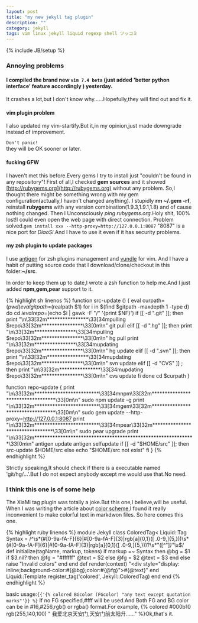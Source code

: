 ```yaml
---
layout: post
title: "my new jekyll tag plugin"
description: ""
category: jekyll
tags: vim linux jekyll liquid regexp shell ツッコミ
---
```

{% include JB/setup %}

### Annoying problems

#### I compiled the brand new ` vim 7.4 beta ` (just added 'better python interface' feature accordingly ) yesterday.

It crashes a lot,but I don't know why......Hopefully,they will find out and fix it.

#### vim plugin problem

I also updated my vim-startify.But it,in my opinion,just made downgrade instead of improvement.

`Don't panic!`<br/>
they will be OK sooner or later.

#### fucking GFW

I haven't met this before.Every gems I try to install just "couldn't be found in any repository"!
First of all,I checked **gem sources** and it showed [http://rubygems.org](http://rubygems.org) without any problem.
So,I thought there might be something wrong with my gem configuration(actually,I haven't changed anything).
I stupidly **rm ~/.gem -rf**, reinstall **rubygems** with any version combination(1.9.3,1.9.1,1.8) and of cause nothing changed.
Then I Unconsciously *ping rubygems.org*.Holy shit, 100% lost!I could even open the web page with direct connection.
Problem solved.`gem install xxx --http-proxy=http://127.0.0.1:8087`
"8087" is a nice port for *DiaoSi*.And I have to use it even if it has security problems.

#### my zsh plugin to update packages

I use [antigen](http://github.com/zsh-users/antigen) for zsh plugins management and [vundle](https://github.com/gmarik/vundle) for vim.
And I have a habit of putting source code that I download/clone/checkout in this folder:**~/src**.

In order to keep them up to date,I wrote a zsh function to help me.And I just added **npm,gem,pear** support to it.

{% highlight sh linenos %}
function src-update () {
    eval curpath=$(pwd)
    eval gitpath=$(realpath $1)
    for i in $(find $gitpath -maxdepth 1 -type d)
        do
            cd $i
            eval repo=$(echo $i | gawk -F "/" '{print $NF}')
            if [[ -d ".git" ]]; then
                print "\n\33[32m****************\33[34mpulling $repo\33[32m****************\33[0m\n"
                git pull
            elif [[ -d ".hg" ]]; then
                print "\n\33[32m****************\33[34mpulling $repo\33[32m****************\33[0m\n"
                hg pull
                print "\n\33[32m****************\33[34mupdating $repo\33[32m****************\33[0m\n"
                hg update
            elif [[ -d ".svn" ]]; then
                print "\n\33[32m****************\33[34mupdating $repo\33[32m****************\33[0m\n"
                svn update
            elif [[ -d "CVS" ]] ; then
                print "\n\33[32m****************\33[34mupdating $repo\33[32m****************\33[0m\n"
                cvs update
            fi
        done
        cd $curpath
}

function repo-update {
    print "\n\33[32m*************************\33[34mnpm\33[32m**********************************\33[0m\n"
    sudo npm update -g
    print "\n\33[32m*************************\33[34mgem\33[32m**********************************\33[0m\n"
    sudo gem update --http-proxy=http://127.0.0.1:8087
    print "\n\33[32m*************************\33[34mpear\33[32m*********************************\33[0m\n"
    sudo pear upgrade
    print "\n\33[32m**************************************************************\33[0m\n"
    antigen update
    antigen selfupdate
    if [[ -d "$HOME/src" ]]; then
        src-update $HOME/src
    else
        echo "$HOME/src not exist"
    fi
}
{% endhighlight %}

Strictly speaking,It should check if there is a executable named 'git/hg/...'.But I do not expect anybody except me would use that.No need.

### I think this one is of some help

The XiaMi tag plugin was totally a joke.But this one,I believe,will be useful.
When I was writing the article about [color scheme](/fun/2013/07/25/youtube-geek-week-easter-egg/),I found it really inconvenient to make colorful text in markdwon files.
So here comes this one.

{% highlight ruby linenos %}
module Jekyll
class ColoredTag< Liquid::Tag
    Syntax = /^\s*(#[0-9a-fA-F]{6}|#[0-9a-fA-F]{3}|rgb[a]{0,1}\([ .0-9,]{5,}\))\s*(#[0-9a-fA-F]{6}|#[0-9a-fA-F]{3}|rgb[a]{0,1}\([ .0-9,]{5,}\))?\s*"([^"]*)"\s*$/
    def initialize(tagName, markup, tokens)
        if markup =~ Syntax then
            @bg = $1
            if $3.nil? then
                @fg = "#ffffff"
                @text = $2
            else
                @fg = $2
                @text = $3
            end
        else
            raise "Invalid colors"
        end
    end
    def render(context)
        "<div style=\"display: inline;background-color:#{@bg};color:#{@fg}\">#{@text}</div>"
    end
    Liquid::Template.register_tag('colored', Jekyll::ColoredTag)
end
end
{% endhighlight %}

basic usage:`{{'{% colored BGcolor (FGcolor) "any text except quotation marks"'}} %}`
If no FG specified,#fff will be used.And Both FG and BG color can be in #16,#256,rgb() or rgba() format.For example,
{% colored #000b10 rgb(255,140,100) " 我爱北京天安门,天安门前太阳升......" %}Ok,that's it.
